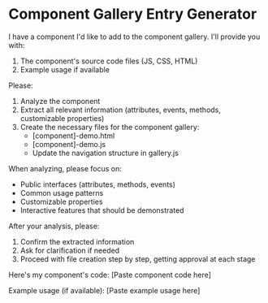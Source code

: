 # Component Gallery Entry Generator

I have a component I'd like to add to the component gallery. I'll provide you with:
1. The component's source code files (JS, CSS, HTML)
2. Example usage if available

Please:
1. Analyze the component
2. Extract all relevant information (attributes, events, methods, customizable properties)
3. Create the necessary files for the component gallery:
   - [component]-demo.html
   - [component]-demo.js
   - Update the navigation structure in gallery.js

When analyzing, please focus on:
- Public interfaces (attributes, methods, events)
- Common usage patterns
- Customizable properties
- Interactive features that should be demonstrated

After your analysis, please:
1. Confirm the extracted information
2. Ask for clarification if needed
3. Proceed with file creation step by step, getting approval at each stage

Here's my component's code:
[Paste component code here]

Example usage (if available):
[Paste example usage here]
